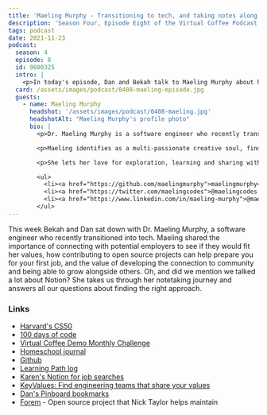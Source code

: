 ```yaml
---
title: 'Maeling Murphy - Transitioning to tech, and taking notes along the way'
description: 'Season Four, Episode Eight of the Virtual Coffee Podcast'
tags: podcast
date: 2021-11-23
podcast:
  season: 4
  episode: 8
  id: 9600325
  intro: |
    <p>In today's episode, Dan and Bekah talk to Maeling Murphy about her journey from Material Science and Engineering to Software Engineering, including her personal documentation of her tech journey, work culture, and the big surprises when starting her job.</p>
  card: /assets/images/podcast/0408-maeling-episode.jpg
  guests:
    - name: Maeling Murphy
      headshot: '/assets/images/podcast/0408-maeling.jpg'
      headshotAlt: "Maeling Murphy's profile photo"
      bio: |
        <p>Dr. Maeling Murphy is a software engineer who recently transitioned into tech, coming from an 8+ year entrepreneurial journey as a digital content creator and as a Ph.D. research scientist in Materials Science & Engineering.

        <p>Maeling identifies as a multi-passionate creative soul, finding expression through gardening, programming, brush-lettering and other mediums that cross her path.

        <p>She lets her love for exploration, learning and sharing with others lead her in all aspects of life and is enjoying this journey with her husband and son.</p>

        <ul>
          <li><a href="https://github.com/maelingmurphy">maelingmurphy</a> on GitHub</li>
          <li><a href="https://twitter.com/maelingcodes">@maelingcodes on Twitter</a></li>
          <li><a href="https://www.linkedin.com/in/maeling-murphy">@maeling-murphy on LinkedIn</a></li>
        </ul>
---
```


This week Bekah and Dan sat down with Dr. Maeling Murphy, a software engineer who recently transitioned into tech. Maeling shared the importance of connecting with potential employers to see if they would fit her values, how contributing to open source projects can help prepare you for your first job, and the value of developing the connection to community and being able to grow alongside others. Oh, and did we mention we talked a lot about Notion? She takes us through her notetaking journey and answers all our questions about finding the right approach.

### Links

- [Harvard's CS50](https://cs50.harvard.edu/)
- [100 days of code](https://www.100daysofcode.com/)
- [Virtual Coffee Demo Monthly Challenge ](https://virtualcoffee.io/monthlychallenges/july-2021/)
- [Homeschool journal](https://homeschool-journal.herokuapp.com/)
- [Github](https://github.com/maelingmurphy)
- [Learning Path log](https://github.com/maelingmurphy/My-Learning-Path/blob/main/log.md)
- [Karen's Notion for job searches](https://www.notion.so/Frontend-Developer-Learning-Guide-39e189f4a49b4fcb9a6304ebf1f327a9)
- [KeyValues: Find engineering teams that share your values](https://www.keyvalues.com/)
- [Dan's Pinboard bookmarks](https://pinboard.in/u:danieltott)
- [Forem](https://github.com/forem/forem) - Open source project that Nick Taylor helps maintain
